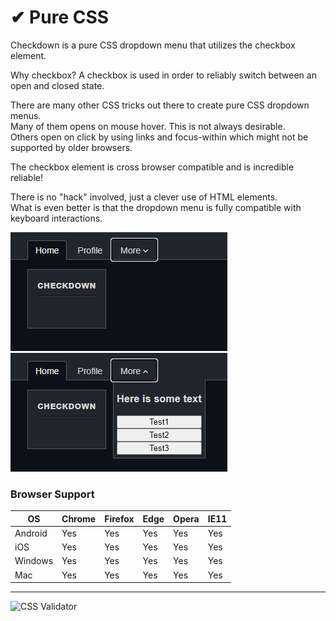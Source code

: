 # ✔ Pure CSS

Checkdown is a pure CSS dropdown menu that utilizes the checkbox element.
 
Why checkbox? A checkbox is used in order to reliably switch between an open and closed state.

There are many other CSS tricks out there to create pure CSS dropdown menus.<br/>
Many of them opens on mouse hover. This is not always desirable.<br/>
Others open on click by using links and focus-within which might not be supported by older browsers.<br/>

The checkbox element is cross browser compatible and is incredible reliable!

There is no "hack" involved, just a clever use of HTML elements.<br/>
What is even better is that the dropdown menu is fully compatible with keyboard interactions.

![keyboard focus](.readme/focus.png)
![dropdown menu](.readme/navbar.png)

### Browser Support

| OS         | Chrome  | Firefox  | Edge     | Opera | IE11 |
| -------- | ------- | -------- | -------- | ---- |  ---- |
| Android  | Yes     | Yes      | Yes      | Yes  |  Yes  | 
| iOS      | Yes     | Yes      | Yes      | Yes  |  Yes  | 
| Windows  | Yes     | Yes      | Yes      | Yes  |  Yes  | 
| Mac      | Yes     | Yes      | Yes      | Yes  |  Yes  | 


<hr/>

![CSS Validator](https://jigsaw.w3.org/css-validator/images/vcss-blue)
